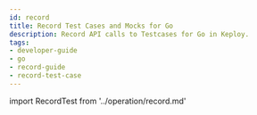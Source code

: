 ```yaml
---
id: record
title: Record Test Cases and Mocks for Go
description: Record API calls to Testcases for Go in Keploy.
tags:
- developer-guide
- go
- record-guide
- record-test-case
---
```



import RecordTest from '../operation/record.md'

<RecordTest/>